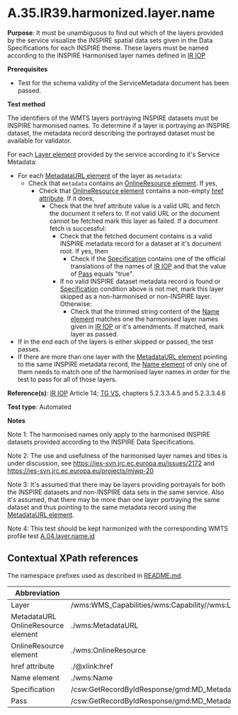 # A.35.IR39.harmonized.layer.name

**Purpose**: It must be unambiguous to find out which of the layers provided by the service visualize the INSPIRE spatial data sets given in the Data Specifications for each INSPIRE theme. These layers must be named according to the INSPIRE Harmonised layer names defined in [IR IOP](README.md#ref_IR_IOP)

**Prerequisites**

* Test for the schema validity of the ServiceMetadata document has been passed.

**Test method**

The identifiers of the WMTS layers portraying INSPIRE datasets must be INSPIRE harmonised names. To determine if a layer is portraying an INSPIRE dataset, the metadata record describing the portrayed dataset must be available for validator.

For each [Layer element](#layer) provided by the service according to it's Service Metadata:

* For each [MetadataURL element](#metadata) of the layer as `metadata`:
  * Check that `metadata` contains an [OnlineResource element](#onlineresource). If yes,
    * Check that [OnlineResource element](#onlineresource) contains a non-empty [href attribute](#href_attr). If it does,
      * Check that the href attribute value is a valid URL and fetch the document it refers to. If not valid URL or the document cannot be fetched mark this layer as failed. If a document fetch is successful:  
        * Check that the fetched document contains is a valid INSPIRE metadata record for a dataset at it's document root. If yes, then
          * Check if the [Specification](#specification) contains one of the official translations of the names of [IR IOP](README.md#ref_IR_IOP) and that the value of [Pass](#pass) equals "true".
        * If no valid INSPIRE dataset metadata record is found or [Specification](#specification) condition above is not met, mark this layer skipped as a non-harmonised or non-INSPIRE layer. Otherwise:
          * Check that the trimmed string content of the [Name element](#name) matches one the harmonised layer names given in [IR IOP](README.md#ref_IR_IOP) or it's amendments. If matched, mark layer as passed.
* If in the end each of the layers is either skipped or passed, the test passes.
* If there are more than one layer with the [MetadataURL element](#metadata) pointing to the same INSPIRE metadata record, the [Name element](#name) of only one of them needs to match one of the harmonised layer names in order for the test to pass for all of those layers.

**Reference(s)**: [IR IOP](README.md#ref_IR_IOP) Article 14; [TG VS](README.md#ref_TG_VS), chapters 5.2.3.3.4.5 and 5.2.3.3.4.6

**Test type**: Automated

**Notes**

Note 1: The harmonised names only apply to the harmonised INSPIRE datasets provided according to the INSPIRE Data Specifications.

Note 2: The use and usefulness of the harmonised layer names and titles is under discussion, see https://ies-svn.jrc.ec.europa.eu/issues/2172 and https://ies-svn.jrc.ec.europa.eu/projects/miwp-20

Note 3: It's assumed that there may be layers providing portrayals for both the INSPIRE datasets and non-INSPIRE data sets in the same service. Also it's assumed, that there may be more than one layer portraying the same dataset and thus pointing to the same metadata record using the [MetadataURL element](#metadata).

Note 4: This test should be kept harmonized with the corresponding WMTS profile test [A.04.layer.name.id](https://github.com/inspire-eu-validation/ats-view-wmts/blob/master/A.04.layer.name.id.md)

## Contextual XPath references

The namespace prefixes used as described in [README.md](README.md#namespaces).

Abbreviation                                               |  XPath expression
---------------------------------------------------------- | -------------------------------------------------------------------------
Layer <a name="layer"></a> | /wms:WMS_Capabilities/wms:Capability//wms:Layer
MetadataURL OnlineResource element <a name="metadata"></a>| ./wms:MetadataURL
OnlineResource element <a name="onlineresource"></a>| ./wms:OnlineResource
href attribute <a name="href_attr"></a> | ./@xlink:href
Name element <a name="name"></a> | ./wms:Name
Specification <a name="specification"></a> |  /csw:GetRecordByIdResponse/gmd:MD_Metadata/gmd:dataQualityInfo/gmd:DQ_DataQuality/gmd:report/gmd:DQ_DomainConsistency/gmd:result/gmd:DQ_ConformanceResult/gmd:specification/gmd:CI_Citation/gmd:title/gco:CharacterString
Pass <a name="pass"></a> |  /csw:GetRecordByIdResponse/gmd:MD_Metadata/gmd:dataQualityInfo/gmd:DQ_DataQuality/gmd:report/gmd:DQ_DomainConsistency/gmd:result/gmd:DQ_ConformanceResult/gmd:pass/gco:Boolean
